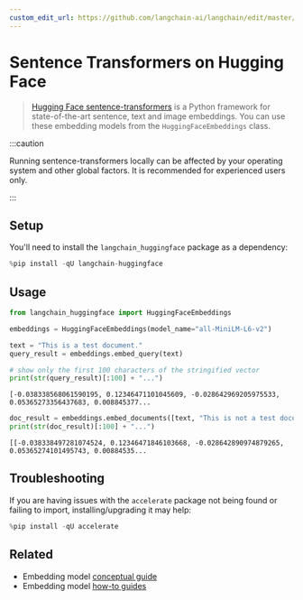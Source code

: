 ```yaml
---
custom_edit_url: https://github.com/langchain-ai/langchain/edit/master/docs/docs/integrations/text_embedding/sentence_transformers.ipynb
---
```

# Sentence Transformers on Hugging Face

>[Hugging Face sentence-transformers](https://huggingface.co/sentence-transformers) is a Python framework for state-of-the-art sentence, text and image embeddings.
>You can use these embedding models from the `HuggingFaceEmbeddings` class.

:::caution

Running sentence-transformers locally can be affected by your operating system and other global factors. It is recommended for experienced users only.

:::

## Setup

You'll need to install the `langchain_huggingface` package as a dependency:


```python
%pip install -qU langchain-huggingface
```

## Usage


```python
from langchain_huggingface import HuggingFaceEmbeddings

embeddings = HuggingFaceEmbeddings(model_name="all-MiniLM-L6-v2")

text = "This is a test document."
query_result = embeddings.embed_query(text)

# show only the first 100 characters of the stringified vector
print(str(query_result)[:100] + "...")
```
```output
[-0.038338568061590195, 0.12346471101045609, -0.028642969205975533, 0.05365273356437683, 0.008845377...
```

```python
doc_result = embeddings.embed_documents([text, "This is not a test document."])
print(str(doc_result)[:100] + "...")
```
```output
[[-0.038338497281074524, 0.12346471846103668, -0.028642890974879265, 0.05365274101495743, 0.00884535...
```
## Troubleshooting

If you are having issues with the `accelerate` package not being found or failing to import, installing/upgrading it may help:


```python
%pip install -qU accelerate
```


## Related

- Embedding model [conceptual guide](/docs/concepts/#embedding-models)
- Embedding model [how-to guides](/docs/how_to/#embedding-models)
